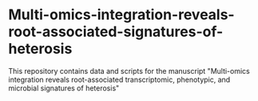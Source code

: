 # Multi-omics-integration-reveals-root-associated-signatures-of-heterosis
This repository contains data and scripts for the manuscript "Multi-omics integration reveals root-associated transcriptomic, phenotypic, and microbial signatures of heterosis"
